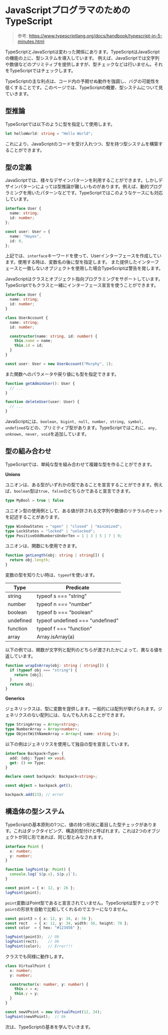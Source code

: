 # JavaScriptプログラマのためのTypeScript

> 参考: https://www.typescriptlang.org/docs/handbook/typescript-in-5-minutes.html

TypeScriptとJavaScriptは変わった関係にあります。TypeScriptはJavaScriptの機能の上に、型システムを導入しています。
例えば、JavaScriptでは文字列や数値などのプリミティブを提供しますが、型チェックなどは行いません。それをTypeScriptではチェックします。

TypeScriptの主な利点は、コード内の予期せぬ動作を強調し、バグの可能性を低くすることです。このページでは、TypeScriptの概要、型システムについて見ていきます。

## 型推論

TypeScriptでは以下のように型を指定して使用します。

```typescript
let helloWorld: string = "Hello World";
```

これにより、JavaScriptのコードを受け入れつつ、型を持つ型システムを構築することができます。

## 型の定義

JavaScriptでは、様々なデザインパターンを利用することができます。しかしデザインパターンによっては型推論が難しいものがあります。例えば、動的プログラミングを用いたパターンなどです。TypeScriptではこのようなケースにも対応しています。

```typescript
interface User {
  name: string;
  id: number;
};

const user: User = {
  name: "Hayes",
  id: 0,
};
```

上記では、`interface`キーワードを使って、Userインターフェースを作成しています。使用する時は、変数名の後に型を指定します。
また提供したインターフェースと一致しないオブジェクトを使用した場合TypeScriptは警告を発します。

JavaScriptはクラスとオブジェクト指向プログラミングをサポートしています。TypeScriptでもクラスと一緒にインターフェース宣言を使うことができます。

```typescript
interface User {
  name: string;
  id: number;
}

class UserAccount {
  name: string;
  id: number;

  constructor(name: string, id: number) {
    this.name = name;
    this.id = id;
  }
}

const user: User = new UserAccount("Murphy", 1);
```

また関数へのパラメータや戻り値にも型を指定できます。

```typescript
function getAdminUser(): User {
  // ...
}

function deleteUser(user: User) {
  // ...
}
```

JavaScriptには、`boolean, bigint, null, number, string, symbol, undefined`などの、プリミティブ型があります。TypeScriptではこれに、`any, unknown, never, void`を追加しています。

## 型の組み合わせ

TypeScriptでは、単純な型を組み合わせて複雑な型を作ることができます。

**Unions**

ユニオンは、ある型がいずれかの型であることを宣言することができます。例えば、`boolean`型は`true, false`のどちらかであると宣言できます。

```typescript
type MyBool = true | false
```

ユニオン型の使用例として、ある値が許される文字列や数値のリテラルのセットを記述することがあります。

```typescript
type WindowStates = "open" | "closed" | "minimized";
type LockStates = "locked" | "unlocked";
type PositiveOddNumbersUnderTen = 1 | 3 | 5 | 7 | 9;
```

ユニオンは、関数にも使用できます。

```typescript
function getLength(obj: string | string[]) {
  return obj.length;
}
```

変数の型を知りたい時は、`typeof`を使います。

| Type      | Predicate                        |
| --------- | -------------------------------- |
| string    | typeof s === "string"            |
| number    | typeof n === "number"            |
| boolean   | typeof b === "boolean"           |
| undefined | typeof undefined === "undefined" |
| function  | typeof f === "function"          |
| array     | Array.isArray(a)                 |

以下の例では、関数が文字列と配列のどちらが渡されたかによって、異なる値を返しています。

```typescript
function wrapInArray(obj: string | string[]) {
  if (typeof obj === "string") {
    return [obj];
  }
  return obj;
}
```

**Generics**

ジェネリックスは、型に変数を提供します。一般的には配列が挙げられます。ジェネリクスのない配列には、なんでも入れることができます。

```typescript
type StringArray = Array<string>;
type NumberArray = Array<number>;
type ObjectWithNameArray = Array<{ name: string }>;
```

以下の例はジェネリクスを使用して独自の型を宣言しています。

```typescript
interface Backpack<Type> {
  add: (obj: Type) => void;
  get: () => Type;
}

declare const backpack: Backpack<string>;

const object = backpack.get();

backpack.add(23); // error
```

## 構造体の型システム

TypeScriptの基本原則の1つに、値の持つ形状に着目した型チェックがあります。これはダックタイピング、構造的型付けと呼ばれます。これは2つのオブジェクトが同じ形であれば、同じ型とみなされます。

```typescript
interface Point {
  x: number;
  y: number;
}

function logPoint(p: Point) {
  console.log(`${p.x}, ${p.y}`);
}

const point = { x: 12, y: 26 };
logPoint(point);
```

`point`変数はPoint型であると宣言されていません。TypeScriptは型チェックで`point`の形状を自動で比較してくれるのでエラーになりません。

```typescript
const point3 = { x: 12, y: 34, z: 56 };
const rect   = { x: 12, y: 34, width: 56, height: 78 };
const color  = { hex: "#123456" };

logPoint(point3);  // Ok
logPoint(rect);    // Ok
logPoint(color);   // Error!!!
```

クラスでも同様に動作します。

```typescript
class VirtualPoint {
  x: number;
  y: number;

  constructor(x: number, y: number) {
    this.x = x;
    this.y = y;
  }
}

const newVPoint = new VirtualPoint(12, 34);
logPoint(newVPoint);  // Ok
```

次は、TypeScriptの基本を学んでいきます。
